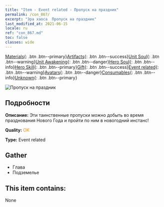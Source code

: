 ```yaml
---
title: "Item - Event related - Пропуск на праздник"
permalink: /con_867/
excerpt: "Эра хаоса  Пропуск на праздник"
last_modified_at: 2021-06-15
locale: ru
ref: "con_867.md"
toc: false
classes: wide
---
```

 [Materials](/ItemsRU/){: .btn .btn--primary}[Artifacts](/ItemsRU/Artifacts/){: .btn .btn--success}[Unit Soul](/ItemsRU/UnitSoul/){: .btn .btn--warning}[Unit Awakening](/ItemsRU/UnitAwakening/){: .btn .btn--danger}[Hero Soul](/ItemsRU/HeroSoul/){: .btn .btn--info}[Hero Skill](/ItemsRU/HeroSkill/){: .btn .btn--primary}[Gift](/ItemsRU/Gift/){: .btn .btn--success}[Event related](/ItemsRU/Events/){: .btn .btn--warning}[Avatars](/ItemsRU/Avatars/){: .btn .btn--danger}[Consumables](/ItemsRU/Consumables/){: .btn .btn--info}[Unknown](/ItemsRU/Unknown/){: .btn .btn--primary}

 ![Пропуск на праздник](/images/t/i_31046.png)

## Подробности
 **Описание:** Эти таинственные пропуски можно добыть во время празднования Нового Года и пройти по ним в новогодний инстанс!

 **Quality:** <span style="color: #FF8C00">OK</span>

 **Type:** Event related

## Gather

*    Глава 
*    Подземелье 

## This item contains:

  None

